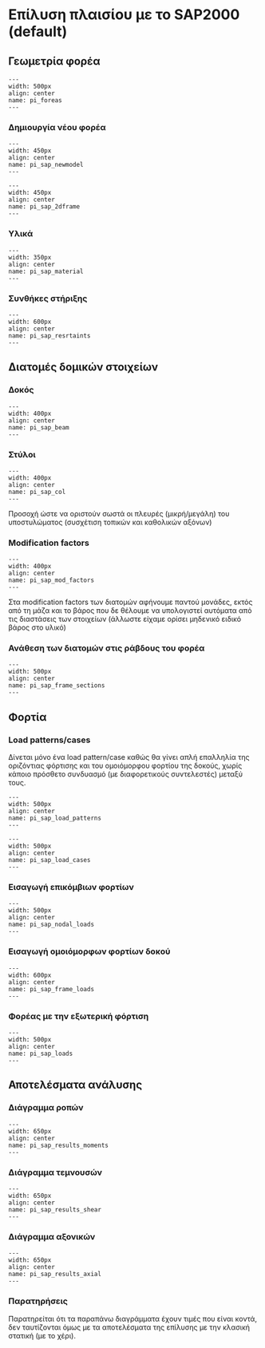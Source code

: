 ﻿
# Επίλυση πλαισίου με το SAP2000 (default)

## Γεωμετρία φορέα

```{figure} https://raw.githubusercontent.com/panagop/ihu_courses/main/shared/images/modelling/shear_exclude/pi_foreas.png
---
width: 500px
align: center
name: pi_foreas
---
```


### Δημιουργία νέου φορέα

```{figure} https://raw.githubusercontent.com/panagop/ihu_courses/main/shared/images/modelling/shear_exclude/pi_sap_newmodel.png
---
width: 450px
align: center
name: pi_sap_newmodel
---
```

```{figure} https://raw.githubusercontent.com/panagop/ihu_courses/main/shared/images/modelling/shear_exclude/pi_sap_2dframe.png
---
width: 450px
align: center
name: pi_sap_2dframe
---
```

### Υλικά

```{figure} https://raw.githubusercontent.com/panagop/ihu_courses/main/shared/images/modelling/shear_exclude/pi_sap_material.png
---
width: 350px
align: center
name: pi_sap_material
---
```

### Συνθήκες στήριξης

```{figure} https://raw.githubusercontent.com/panagop/ihu_courses/main/shared/images/modelling/shear_exclude/pi_sap_resrtaints.png
---
width: 600px
align: center
name: pi_sap_resrtaints
---
```

## Διατομές δομικών στοιχείων

### Δοκός

```{figure} https://raw.githubusercontent.com/panagop/ihu_courses/main/shared/images/modelling/shear_exclude/pi_sap_beam.png
---
width: 400px
align: center
name: pi_sap_beam
---
```

### Στύλοι

```{figure} https://raw.githubusercontent.com/panagop/ihu_courses/main/shared/images/modelling/shear_exclude/pi_sap_col.png
---
width: 400px
align: center
name: pi_sap_col
---
```

Προσοχή ώστε να οριστούν σωστά οι πλευρές (μικρή/μεγάλη) του υποστυλώματος (συσχέτιση τοπικών και καθολικών αξόνων)

### Modification factors

```{figure} https://raw.githubusercontent.com/panagop/ihu_courses/main/shared/images/modelling/shear_exclude/pi_sap_mod_factors.png
---
width: 400px
align: center
name: pi_sap_mod_factors
---
```

Στα modification factors των διατομών αφήνουμε παντού μονάδες, εκτός από τη μάζα και το βάρος που δε θέλουμε να υπολογιστεί αυτόματα από τις διαστάσεις των στοιχείων (άλλωστε είχαμε ορίσει μηδενικό ειδικό βάρος στο υλικό)

### Ανάθεση των διατομών στις ράβδους του φορέα

```{figure} https://raw.githubusercontent.com/panagop/ihu_courses/main/shared/images/modelling/shear_exclude/pi_sap_frame_sections.png
---
width: 500px
align: center
name: pi_sap_frame_sections
---
```

## Φορτία

### Load patterns/cases

Δίνεται μόνο ένα load pattern/case καθώς θα γίνει απλή επαλληλία της οριζόντιας φόρτισης και του ομοιόμορφου φορτίου της δοκούς, χωρίς κάποιο πρόσθετο συνδυασμό (με διαφορετικούς συντελεστές) μεταξύ τους.

```{figure} https://raw.githubusercontent.com/panagop/ihu_courses/main/shared/images/modelling/shear_exclude/pi_sap_load_patterns.png
---
width: 500px
align: center
name: pi_sap_load_patterns
---
```

```{figure} https://raw.githubusercontent.com/panagop/ihu_courses/main/shared/images/modelling/shear_exclude/pi_sap_load_cases.png
---
width: 500px
align: center
name: pi_sap_load_cases
---
```

### Εισαγωγή επικόμβιων φορτίων

```{figure} https://raw.githubusercontent.com/panagop/ihu_courses/main/shared/images/modelling/shear_exclude/pi_sap_nodal_loads.png
---
width: 500px
align: center
name: pi_sap_nodal_loads
---
```

### Εισαγωγή ομοιόμορφων φορτίων δοκού

```{figure} https://raw.githubusercontent.com/panagop/ihu_courses/main/shared/images/modelling/shear_exclude/pi_sap_frame_loads.png
---
width: 600px
align: center
name: pi_sap_frame_loads
---
```

### Φορέας με την εξωτερική φόρτιση

```{figure} https://raw.githubusercontent.com/panagop/ihu_courses/main/shared/images/modelling/shear_exclude/pi_sap_loads.png
---
width: 500px
align: center
name: pi_sap_loads
---
```

## Αποτελέσματα ανάλυσης

### Διάγραμμα ροπών

```{figure} https://raw.githubusercontent.com/panagop/ihu_courses/main/shared/images/modelling/shear_exclude/pi_sap_results_moments.png
---
width: 650px
align: center
name: pi_sap_results_moments
---
```

### Διάγραμμα τεμνουσών

```{figure} https://raw.githubusercontent.com/panagop/ihu_courses/main/shared/images/modelling/shear_exclude/pi_sap_results_shear.png
---
width: 650px
align: center
name: pi_sap_results_shear
---
```

### Διάγραμμα αξονικών

```{figure} https://raw.githubusercontent.com/panagop/ihu_courses/main/shared/images/modelling/shear_exclude/pi_sap_results_axial.png
---
width: 650px
align: center
name: pi_sap_results_axial
---
```

### Παρατηρήσεις

Παρατηρείται ότι τα παραπάνω διαγράμματα έχουν τιμές που είναι κοντά, δεν ταυτίζονται όμως με τα αποτελέσματα της επίλυσης με την κλασική στατική (με το χέρι).